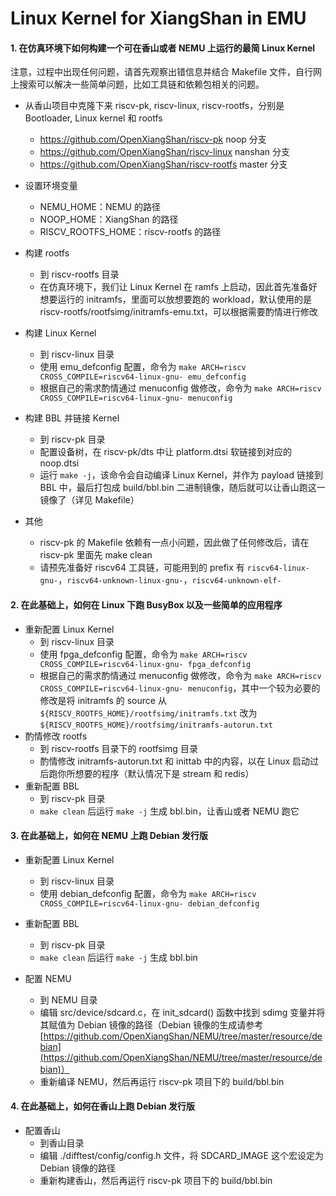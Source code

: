 # Linux Kernel for XiangShan in EMU

#### 1. 在仿真环境下如何构建一个可在香山或者 NEMU 上运行的最简 Linux Kernel

注意，过程中出现任何问题，请首先观察出错信息并结合 Makefile 文件，自行网上搜索可以解决一些简单问题，比如工具链和依赖包相关的问题。

- 从香山项目中克隆下来 riscv-pk, riscv-linux, riscv-rootfs，分别是 Bootloader, Linux kernel 和 rootfs
    - https://github.com/OpenXiangShan/riscv-pk noop 分支
    - https://github.com/OpenXiangShan/riscv-linux nanshan 分支
    - https://github.com/OpenXiangShan/riscv-rootfs master 分支
- 设置环境变量
    - NEMU_HOME：NEMU 的路径
    - NOOP_HOME：XiangShan 的路径
    - RISCV_ROOTFS_HOME：riscv-rootfs 的路径
- 构建 rootfs
    - 到 riscv-rootfs 目录
    - 在仿真环境下，我们让 Linux Kernel 在 ramfs 上启动，因此首先准备好想要运行的 initramfs，里面可以放想要跑的 workload，默认使用的是 riscv-rootfs/rootfsimg/initramfs-emu.txt，可以根据需要酌情进行修改
- 构建 Linux Kernel
    - 到 riscv-linux 目录
    - 使用 emu_defconfig 配置，命令为 `make ARCH=riscv CROSS_COMPILE=riscv64-linux-gnu- emu_defconfig`
    - 根据自己的需求酌情通过 menuconfig 做修改，命令为 `make ARCH=riscv CROSS_COMPILE=riscv64-linux-gnu- menuconfig`
- 构建 BBL 并链接 Kernel
    - 到 riscv-pk 目录
    - 配置设备树，在 riscv-pk/dts 中让 platform.dtsi 软链接到对应的 noop.dtsi
    - 运行 `make -j`，该命令会自动编译 Linux Kernel，并作为 payload 链接到 BBL 中，最后打包成 build/bbl.bin 二进制镜像，随后就可以让香山跑这一镜像了（详见 Makefile）

- 其他
    - riscv-pk 的 Makefile 依赖有一点小问题，因此做了任何修改后，请在 riscv-pk 里面先 make clean
    - 请预先准备好 riscv64 工具链，可能用到的 prefix 有 `riscv64-linux-gnu-`，`riscv64-unknown-linux-gnu-`，`riscv64-unknown-elf-`



#### 2. 在此基础上，如何在 Linux 下跑 BusyBox 以及一些简单的应用程序

* 重新配置 Linux Kernel
    * 到 riscv-linux 目录
    * 使用 fpga_defconfig 配置，命令为 `make ARCH=riscv CROSS_COMPILE=riscv64-linux-gnu- fpga_defconfig`
    * 根据自己的需求酌情通过 menuconfig 做修改，命令为 `make ARCH=riscv CROSS_COMPILE=riscv64-linux-gnu- menuconfig`，其中一个较为必要的修改是将 initramfs 的 source 从 `${RISCV_ROOTFS_HOME}/rootfsimg/initramfs.txt` 改为 `${RISCV_ROOTFS_HOME}/rootfsimg/initramfs-autorun.txt`
* 酌情修改 rootfs
    * 到 riscv-rootfs 目录下的 rootfsimg 目录
    * 酌情修改 initramfs-autorun.txt 和 inittab 中的内容，以在 Linux 启动过后跑你所想要的程序（默认情况下是 stream 和 redis）
* 重新配置 BBL
    * 到 riscv-pk 目录
    * `make clean` 后运行 `make -j` 生成 bbl.bin，让香山或者 NEMU 跑它



#### 3. 在此基础上，如何在 NEMU 上跑 Debian 发行版

* 重新配置 Linux Kernel
    * 到 riscv-linux 目录
    * 使用 debian_defconfig 配置，命令为 `make ARCH=riscv CROSS_COMPILE=riscv64-linux-gnu- debian_defconfig`

* 重新配置 BBL
    * 到 riscv-pk 目录
    * `make clean` 后运行 `make -j` 生成 bbl.bin
* 配置 NEMU
    * 到 NEMU 目录
    * 编辑 src/device/sdcard.c，在 init_sdcard() 函数中找到 sdimg 变量并将其赋值为 Debian 镜像的路径（Debian 镜像的生成请参考[https://github.com/OpenXiangShan/NEMU/tree/master/resource/debian](https://github.com/OpenXiangShan/NEMU/tree/master/resource/debian)）
    * 重新编译 NEMU，然后再运行 riscv-pk 项目下的 build/bbl.bin



#### 4. 在此基础上，如何在香山上跑 Debian 发行版

* 配置香山
    * 到香山目录
    * 编辑 ./difftest/config/config.h 文件，将 SDCARD_IMAGE 这个宏设定为 Debian 镜像的路径
    * 重新构建香山，然后再运行 riscv-pk 项目下的 build/bbl.bin

